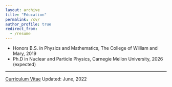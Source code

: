 ```yaml
---
layout: archive
title: "Education"
permalink: /cv/
author_profile: true
redirect_from:
  - /resume
---
```



* Honors B.S. in Physics and Mathematics, The College of William and Mary, 2019
* Ph.D in Nuclear and Particle Physics, Carnegie Mellon University, 2026 (expected)

_________________
[Curriculum Vitae](http://zabaldwin.github.io/files/Gradschool_CV-3.pdf)
Updated: June, 2022


